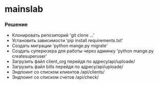 # mainslab

### Решение
- Клонировать репозиторий 'git clone ...'
- Установить зависимости 'pip install requirements.txt'
- Создать миграции 'python mange.py migrate'
- Создать суперюзера для работы через админку 'python mange.py createsuperuser'
- Загрузить файл client_org перейдя по адресу/api/uploade/
- Загрузить файл bills перейдя по адресу/api/uploade/
- Эндпоинт со списком клиентов /api/clients/
- Эндпоинт со списком счетов /api/check/